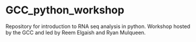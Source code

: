 # GCC_python_workshop
Repository for introduction to RNA seq analysis in python. Workshop hosted by the GCC and led by Reem Elgaish and Ryan Mulqueen.
